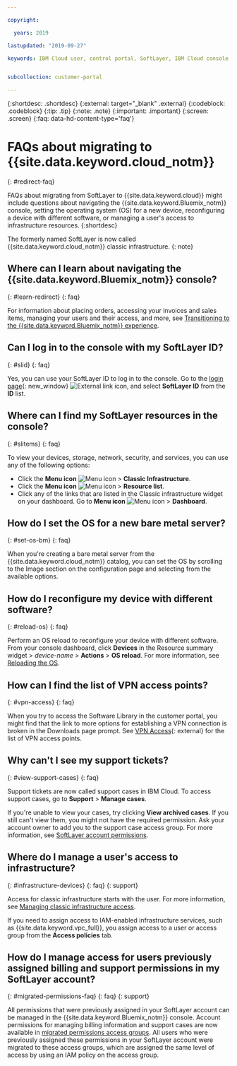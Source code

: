 ```yaml
---

copyright:

  years: 2019

lastupdated: "2019-09-27"

keywords: IBM Cloud user, control portal, SoftLayer, IBM Cloud console, FAQ, frequently asked questions, migrate, devices


subcollection: customer-portal

---
```


{:shortdesc: .shortdesc}
{:external: target="_blank" .external}
{:codeblock: .codeblock}
{:tip: .tip}
{:note: .note}
{:important: .important}
{:screen: .screen}
{:faq: data-hd-content-type='faq'}


# FAQs about migrating to {{site.data.keyword.cloud_notm}}
{: #redirect-faq}

FAQs about migrating from SoftLayer to {{site.data.keyword.cloud}} might include questions about navigating the {{site.data.keyword.Bluemix_notm}} console, setting the operating system (OS) for a new device, reconfiguring a device with different software, or managing a user's access to infrastructure resources. 
{:shortdesc}

The formerly named SoftLayer is now called {{site.data.keyword.cloud_notm}} classic infrastructure. 
{: note}

## Where can I learn about navigating the {{site.data.keyword.Bluemix_notm}} console?
{: #learn-redirect}
{: faq}

For information about placing orders, accessing your invoices and sales items, managing your users and their access, and more, see [Transitioning to the {{site.data.keyword.Bluemix_notm}} experience](/docs/overview?topic=overview-ui#redirect-cloud). 

## Can I log in to the console with my SoftLayer ID?
{: #slid}
{: faq}

Yes, you can use your SoftLayer ID to log in to the console. Go to the [login page](https://cloud.ibm.com/login){: new_window} ![External link icon](../icons/launch-glyph.svg "External link icon"), and select **SoftLayer ID** from the **ID** list.  

## Where can I find my SoftLayer resources in the console?
{: #slitems}
{: faq}

To view your devices, storage, network, security, and services, you can use any of the following options:

* Click the **Menu icon** ![Menu icon](../icons/icon_hamburger.svg) > **Classic Infrastructure**.
* Click the **Menu icon** ![Menu icon](../icons/icon_hamburger.svg) > **Resource list**. 
* Click any of the links that are listed in the Classic infrastructure widget on your dashboard. Go to **Menu icon** ![Menu icon](../icons/icon_hamburger.svg) > **Dashboard**.

## How do I set the OS for a new bare metal server?
{: #set-os-bm}
{: faq}

When you're creating a bare metal server from the {{site.data.keyword.cloud_notm}} catalog, you can set the OS by scrolling to the Image section on the configuration page and selecting from the available options. 

## How do I reconfigure my device with different software?
{: #reload-os}
{: faq}

Perform an OS reload to reconfigure your device with different software. From your console dashboard, click **Devices** in the Resource summary widget > *device-name* > **Actions** > **OS reload**. For more information, see [Reloading the OS](/docs/infrastructure/software?topic=software-reloading-the-os#reloading-the-os). 

## How can I find the list of VPN access points?
{: #vpn-access}
{: faq}

When you try to access the Software Library in the customer portal, you might find that the link to more options for establishing a VPN connection is broken in the Downloads page prompt. See [VPN Access](https://www.ibm.com/cloud/vpn-access){: external} for the list of VPN access points. 

## Why can't I see my support tickets? 
{: #view-support-cases}
{: faq}

Support tickets are now called support cases in IBM Cloud. To access support cases, go to **Support** > **Manage cases**. 

If you're unable to view your cases, try clicking **View archived cases**. If you still can't view them, you might not have the required permission. Ask your account owner to add you to the support case access group. For more information, see [SoftLayer account permissions](https://test.cloud.ibm.com/docs/iam?topic=iam-migrated_permissions). 

## Where do I manage a user's access to infrastructure? 
{: #infrastructure-devices}
{: faq}
{: support}

Access for classic infrastructure starts with the user. For more information, see [Managing classic infrastructure access](/docs/iam?topic=iam-mngclassicinfra).

If you need to assign access to IAM-enabled infrastructure services, such as {{site.data.keyword.vpc_full}}, you assign access to a user or access group from the **Access policies** tab.

## How do I manage access for users previously assigned billing and support permissions in my SoftLayer account?
{: #migrated-permissions-faq}
{: faq}
{: support}

All permissions that were previously assigned in your SoftLayer account can be managed in the {{site.data.keyword.Bluemix_notm}} console. Account permissions for managing billing information and support cases are now available in [migrated permissions access groups](/docs/iam?topic=iam-migrated_permissions). All users who were previously assigned these permissions in your SoftLayer account were migrated to these access groups, which are assigned the same level of access by using an IAM policy on the access group.

